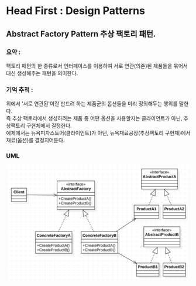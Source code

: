 # Head First : Design Patterns  
  
## Abstract Factory Pattern 추상 팩토리 패턴.  
  
### 요약 :   
팩토리 패턴의 한 종류로서 인터페이스를 이용하여 서로 연관(의존)된 제품들을 묶어서 대신 생성해주는 패턴을 의미한다.
  

### 기억 추적 :   
위에서 '서로 연관된'이란 만드려 하는 제품군의 옵션들을 미리 정의해두는 행위를 말한다.  
즉 추상 팩토리에서 생성하려는 제품 중 어떤 옵션을 사용할지는 클라이언트가 아닌, 추상팩토리 구현체에서 결정한다.  
예제에서는 뉴욕피자스토어(클라이언트)가 아닌, 뉴욕재료공장(추상팩토리 구현체)에서 재료(옵션)를 결정지어둔다.  


### UML
![Alt uml](./abstractFactory_uml.png?s=200 )

